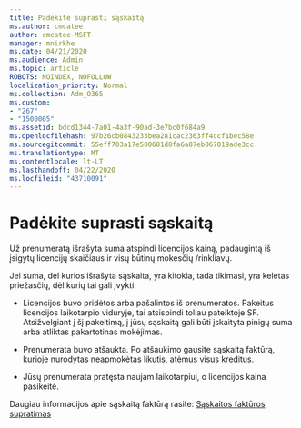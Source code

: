 ```yaml
---
title: Padėkite suprasti sąskaitą
ms.author: cmcatee
author: cmcatee-MSFT
manager: mnirkhe
ms.date: 04/21/2020
ms.audience: Admin
ms.topic: article
ROBOTS: NOINDEX, NOFOLLOW
localization_priority: Normal
ms.collection: Adm_O365
ms.custom:
- "267"
- "1500005"
ms.assetid: bdcd1344-7a01-4a3f-90ad-3e7bc0f684a9
ms.openlocfilehash: 97b26cb0843233bea281cac2363ff4ccf1bec58e
ms.sourcegitcommit: 55eff703a17e500681d8fa6a87eb067019ade3cc
ms.translationtype: MT
ms.contentlocale: lt-LT
ms.lasthandoff: 04/22/2020
ms.locfileid: "43710091"
---
```

# <a name="help-understanding-your-bill"></a>Padėkite suprasti sąskaitą

Už prenumeratą išrašyta suma atspindi licencijos kainą, padaugintą iš įsigytų licencijų skaičiaus ir visų būtinų mokesčių /rinkliavų.
  
Jei suma, dėl kurios išrašyta sąskaita, yra kitokia, tada tikimasi, yra keletas priežasčių, dėl kurių tai gali įvykti:
  
- Licencijos buvo pridėtos arba pašalintos iš prenumeratos. Pakeitus licencijos laikotarpio viduryje, tai atsispindi toliau pateiktoje SF. Atsižvelgiant į šį pakeitimą, į jūsų sąskaitą gali būti įskaityta pinigų suma arba atliktas pakartotinas mokėjimas.

- Prenumerata buvo atšaukta. Po atšaukimo gausite sąskaitą faktūrą, kurioje nurodytas neapmokėtas likutis, atėmus visus kreditus.

- Jūsų prenumerata pratęsta naujam laikotarpiui, o licencijos kaina pasikeitė.

Daugiau informacijos apie sąskaitą faktūrą rasite: [Sąskaitos faktūros supratimas](https://docs.microsoft.com/office365/admin/subscriptions-and-billing/understand-your-invoice)
